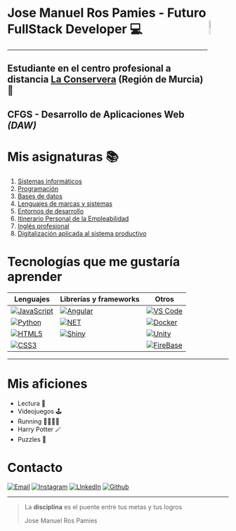 # Jose Manuel Ros Pamies - Futuro FullStack Developer 💻 <img src="https://sdk.bitmoji.com/render/panel/a3be7021-1e41-4872-9df9-cef7d0b284f2-0417c5d4-0704-4331-8363-15b9a7038255-v1.png?transparent=1&palette=1" width=9% align=right />
---
## Estudiante en el centro profesional a distancia [La Conservera](https://sites.google.com/view/fplaconservera/ies-los-albares-de-cieza?authuser=0) (Región de Murcia) 🏫

## CFGS - Desarrollo de Aplicaciones Web *(DAW)*

# **Mis asignaturas** 📚

1. [Sistemas informáticos](https://ead.murciaeduca.es/course/view.php?id=11655)
2. [Programación](https://ead.murciaeduca.es/course/view.php?id=11657)
3. [Bases de datos](https://ead.murciaeduca.es/course/view.php?id=11656)
4. [Lenguajes de marcas y sistemas](https://ead.murciaeduca.es/course/view.php?id=11625)
5. [Entornos de desarrollo](https://ead.murciaeduca.es/course/view.php?id=11658)
6. [Itinerario Personal de la Empleabilidad](https://ead.murciaeduca.es/course/view.php?id=12025)
7. [Inglés profesional](https://ead.murciaeduca.es/course/view.php?id=11502)
8. [Digitalización aplicada al sistema productivo](https://ead.murciaeduca.es/course/view.php?id=11777)

# Tecnologías que me gustaría aprender

| **Lenguajes**               | **Librerías y frameworks**  | **Otros**                   |
|-------------------------|-------------------------|-------------------------|
[![JavaScript](https://img.shields.io/badge/JavaScript-323330?style=for-the-badge&logo=javascript&logoColor=F7DF1E)](https://www.w3schools.com/js/default.asp)|[![Angular](https://img.shields.io/badge/Angular-DD0031?style=for-the-badge&logo=angular&logoColor=white)](https://angular.dev/tools/libraries/creating-libraries)| [![VS Code](https://img.shields.io/badge/VisualStudioCode-323330?style=for-the-badge&logo=visualstudiocode&logoColor=F7DF1E)](https://code.visualstudio.com/)
[![Python](https://img.shields.io/badge/Python-FFD43B?style=for-the-badge&logo=python&logoColor=306998)](https://www.python.org/)|[![NET](https://img.shields.io/badge/.NET-512BD4?style=for-the-badge&logo=dotnet&logoColor=white)](https://dotnet.microsoft.com/) |[![Docker](https://img.shields.io/badge/Docker-2CA5E0?style=for-the-badge&logo=docker&logoColor=white)](https://www.docker.com/)
[![HTML5](https://img.shields.io/badge/HTML5-E34F26?style=for-the-badge&logo=html5&logoColor=white)](https://developer.mozilla.org/en-US/docs/Glossary/HTML5)| [![Shiny](https://img.shields.io/badge/Shiny-02569B?style=flat&logo=rstudio&logoColor=white)](https://shiny.rstudio.com/) | [![Unity](https://img.shields.io/badge/Unity-black?style=for-the-badge&logo=unity)](https://unity.com/es)
[![CSS3](https://img.shields.io/badge/CSS3-1572B6?style=for-the-badge&logo=css3&logoColor=white)](https://desarrolloweb.com/manuales/css3.html)| |[![FireBase](https://img.shields.io/badge/firebase-ffca28?style=for-the-badge&logo=firebase&logoColor=black)](https://firebase.google.com/?hl=es-419)

---

# Mis aficiones

- Lectura 📕
- Videojuegos 🕹️
- Running 🏃🏻‍♂️‍➡️
- Harry Potter 🪄
- Puzzles 🧩

# **Contacto**

[![Email](https://img.shields.io/badge/e‑mail-D14836.svg)](13765531@alu.murciaeduca.es)
[![Instagram](https://img.shields.io/badge/instagram-E4405F.svg)](https://www.instagram.com/joserosp25)
[![LInkedIn](https://img.shields.io/badge/linkedin-0077B5.svg)](https://es.linkedin.com/in/jose-manuel-ros-pamies-8031b4207)
[![Github](https://img.shields.io/badge/-Github-181717?style=flat-square&logo=GitHub&logoColor=white)](https://github.com/joseros1)

---

> La **disciplina** es el puente entre tus metas y tus logros
> >
> Jose Manuel Ros Pamies



  

